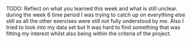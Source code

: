 TODO: Reflect on what you learned this week and what is still unclear.
during the week 6 time period I was trying to catch up on everything else still as all the other exercises were still not fully understood by me. Also I tried to look into my data set but It was hard to find something that was fitting my interest whilst also being within the criteria of the project. 